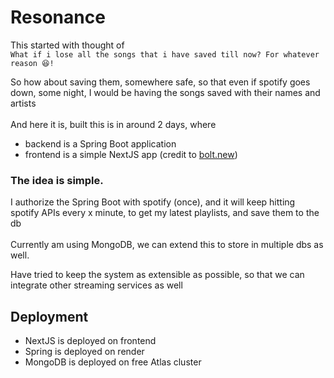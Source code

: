# Resonance

This started with thought of <br>
`What if i lose all the songs that i have saved till now? For whatever reason 😆!`

So how about saving them, somewhere safe, so that even if spotify goes down, some night, I would be having the songs saved with their names and artists 
<br><br>
And here it is, built this is in around 2 days, where 
- backend is a Spring Boot application 
- frontend is a simple NextJS app (credit to [bolt.new](https://bolt.new/))

### The idea is simple.

I authorize the Spring Boot with spotify (once), and it will keep hitting spotify APIs every x minute, to get my latest playlists, and save them to the db
<br><br>
Currently am using MongoDB, we can extend this to store in multiple dbs as well. 

Have tried to keep the system as extensible as possible, so that we can integrate other streaming services as well  

## Deployment

- NextJS is deployed on frontend
- Spring is deployed on render 
- MongoDB is deployed on free Atlas cluster
